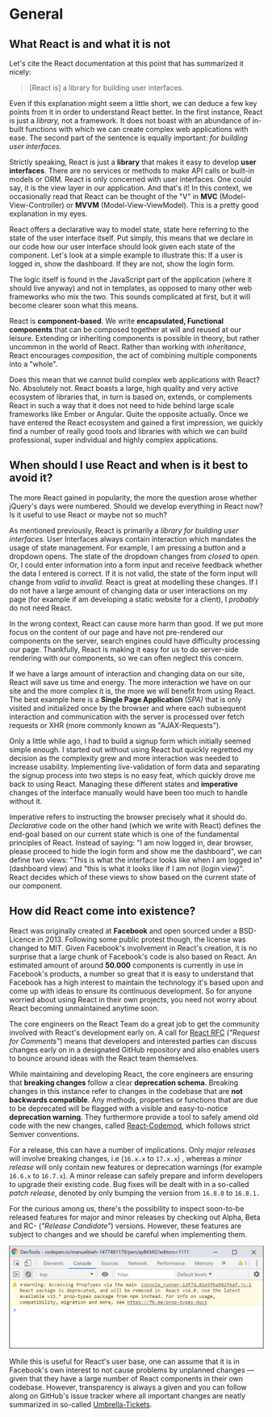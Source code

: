 # General

## What React is and what it is not

Let's cite the React documentation at this point that has summarized it nicely:

> \[React is\] a library for building user interfaces.

Even if this explanation might seem a little short, we can deduce a few key points from it in order to understand React better. In the first instance, React is just a _library,_ not a framework. It does not boast with an abundance of in-built functions with which we can create complex web applications with ease. The second part of the sentence is equally important: _for building user interfaces._

Strictly speaking, React is just a **library** that makes it easy to develop **user interfaces**. There are no services or methods to make API calls or built-in models or ORM. React is only concerned with user interfaces. One could say, it is the view layer in our application. And that's it! In this context, we occasionally read that React can be thought of the "V" in **MVC** \(Model-View-Controller\) or **MVVM** \(Model-View-ViewModel\). This is a pretty good explanation in my eyes.

React offers a declarative way to model state, state here referring to the state of the user interface itself. Put simply, this means that we declare in our code how our user interface should look given each state of the component. Let's look at a simple example to illustrate this: If a user is logged in, show the dashboard. If they are not, show the login form.

The logic itself is found in the JavaScript part of the application \(where it should live anyway\) and not in templates, as opposed to many other web frameworks who mix the two. This sounds complicated at first, but it will become clearer soon what this means.

React is **component-based**. We write **encapsulated, Functional components** that can be composed together at will and reused at our leisure. Extending or inheriting components is possible in theory, but rather uncommon in the world of React. Rather than working with _inheritance_, React encourages _composition_, the act of combining multiple components into a "whole".

Does this mean that we cannot build complex web applications with React? No. Absolutely not. React boasts a large, high quality and very active ecosystem of libraries that, in turn is based on, extends, or complements React in such a way that it does not need to hide behind large scale frameworks like Ember or Angular. Quite the opposite actually. Once we have entered the React ecosystem and gained a first impression, we quickly find a number of really good tools and libraries with which we can build professional, super individual and highly complex applications.

## When should I use React and when is it best to avoid it?

The more React gained in popularity, the more the question arose whether jQuery's days were numbered. Should we develop everything in React now? Is it useful to use React or maybe not so much?

As mentioned previously, React is primarily a _library for building user interfaces._ User Interfaces always contain interaction which mandates the usage of state management. For example, I am pressing a button and a dropdown opens. The state of the dropdown changes from _closed_ to _open_. Or, I could enter information into a form input and receive feedback whether the data I entered is correct. If it is not valid, the state of the form input will change from _valid_ to _invalid_. React is great at modelling these changes. If I do not have a large amount of changing data or user interactions on my page \(for example if am developing a static website for a client\), I _probably_ do not need React.

In the wrong context, React can cause more harm than good. If we put more focus on the content of our page and have not pre-rendered our components on the server, search engines could have difficulty processing our page. Thankfully, React is making it easy for us to do server-side rendering with our components, so we can often neglect this concern.

If we have a large amount of interaction and changing data on our site, React will save us time and energy. The more interaction we have on our site and the more complex it is, the more we will benefit from using React. The best example here is a **Single Page Application** _\(SPA\)_ that is only visited and initialized once by the browser and where each subsequent interaction and communication with the server is processed over fetch requests or XHR \(more commonly known as "AJAX-Requests"\).

Only a little while ago, I had to build a signup form which initially seemed simple enough. I started out without using React but quickly regretted my decision as the complexity grew and more interaction was needed to increase usability. Implementing live-validation of form data and separating the signup process into two steps is no easy feat, which quickly drove me back to using React. Managing these different states and **imperative** changes of the interface manually would have been too much to handle without it.

Imperative refers to instructing the browser precisely what it should do. _Declarative_ code on the other hand \(which we write with React\) defines the end-goal based on our current state which is one of the fundamental principles of React. Instead of saying: "I am now logged in, dear browser, please proceed to hide the login form and show me the dashboard", we can define two views: "This is what the interface looks like when I am logged in" \(dashboard view\) and "this is what it looks like if I am not \(login view\)". React decides which of these views to show based on the current state of our component.

## How did React come into existence?

React was originally created at **Facebook** and open sourced under a BSD-Licence in 2013. Following some public protest though, the license was changed to MIT. Given Facebook's involvement in React's creation, it is no surprise that a large chunk of Facebook's code is also based on React. An estimated amount of around **50.000** components is currently in use in Facebook's products, a number so great that it is easy to understand that Facebook has a high interest to maintain the technology it's based upon and come up with ideas to ensure its continuous development. So for anyone worried about using React in their own projects, you need not worry about React becoming unmaintained anytime soon.

The core engineers on the React Team do a great job to get the community involved with React's development early on. A call for [React RFC](https://github.com/reactjs/rfcs) \(_"Request for Comments"_\) means that developers and interested parties can discuss changes early on in a designated GitHub repository and also enables users to bounce around ideas with the React team themselves.

While maintaining and developing React, the core engineers are ensuring that **breaking changes** follow a clear **deprecation schema**. Breaking changes in this instance refer to changes in the codebase that are **not backwards compatible**. Any methods, properties or functions that are due to be deprecated will be flagged with a visible and easy-to-notice **deprecation warning**. They furthermore provide a tool to safely amend old code with the new changes, called [React-Codemod](https://github.com/reactjs/react-codemod), which follows strict Semver conventions.

For a release, this can have a number of implications. Only _major releases_ will involve breaking changes, i.e \(`16.x.x` to `17.x.x`\) , whereas a _minor release_ will only contain new features or deprecation warnings \(for example `16.6.x` to `16.7.x`\). A minor release can safely prepare and inform developers to upgrade their existing code. Bug fixes will be dealt with in a so-called _patch release_, denoted by only bumping the version from `16.8.0` to `16.8.1.`

For the curious among us, there's the possibility to inspect soon-to-be released features for major and minor releases by checking out Alpha, Beta and RC- \(_"Release Candidate"_\) versions. However, these features are subject to changes and we should be careful when implementing them.

![An example of a deprecation warning](../.gitbook/assets/deprecation-warning.png)

While this is useful for React's user base, one can assume that it is in Facebook's own interest to not cause problems by unplanned changes — given that they have a large number of React components in their own codebase. However, transparency is always a given and you can follow along on GitHub's issue tracker where all important changes are neatly summarized in so-called [Umbrella-Tickets](https://github.com/facebook/react/issues?utf8=%E2%9C%93&q=is%3Aissue%20is%3Aopen%20umbrella).

